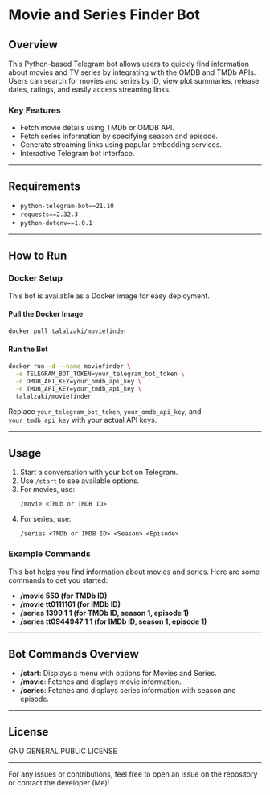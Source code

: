 # Movie and Series Finder Bot

## Overview
This Python-based Telegram bot allows users to quickly find information about movies and TV series by integrating with the OMDB and TMDb APIs. Users can search for movies and series by ID, view plot summaries, release dates, ratings, and easily access streaming links.

### Key Features
- Fetch movie details using TMDb or OMDB API.
- Fetch series information by specifying season and episode.
- Generate streaming links using popular embedding services.
- Interactive Telegram bot interface.

---

## Requirements
- `python-telegram-bot==21.10`
- `requests==2.32.3`
- `python-dotenv==1.0.1`

---

## How to Run

### Docker Setup
This bot is available as a Docker image for easy deployment.

#### Pull the Docker Image
```bash
docker pull talalzaki/moviefinder
```

#### Run the Bot
```bash
docker run -d --name moviefinder \
  -e TELEGRAM_BOT_TOKEN=your_telegram_bot_token \
  -e OMDB_API_KEY=your_omdb_api_key \
  -e TMDB_API_KEY=your_tmdb_api_key \
  talalzaki/moviefinder
```
Replace `your_telegram_bot_token`, `your_omdb_api_key`, and `your_tmdb_api_key` with your actual API keys.

---

## Usage
1. Start a conversation with your bot on Telegram.
2. Use `/start` to see available options.
3. For movies, use:
   ```
   /movie <TMDb or IMDB ID>
   ```
4. For series, use:
   ```
   /series <TMDb or IMDB ID> <Season> <Episode>
   ```

### Example Commands
This bot helps you find information about movies and series. Here are some commands to get you started: 
 
- **/movie 550 (for TMDb ID)**
- **/movie tt0111161 (for IMDb ID)**
- **/series 1399 1 1 (for TMDb ID, season 1, episode 1)**
- **/series tt0944947 1 1 (for IMDb ID, season 1, episode 1)**

---

## Bot Commands Overview
- **/start**: Displays a menu with options for Movies and Series.
- **/movie**: Fetches and displays movie information.
- **/series**: Fetches and displays series information with season and episode.

---

## License
GNU GENERAL PUBLIC LICENSE

---

For any issues or contributions, feel free to open an issue on the repository or contact the developer (Me)!

